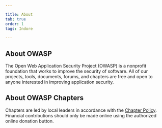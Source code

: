 ```yaml
---

title: About
tab: true
order: 1
tags: Indore

---
```


## About OWASP

The Open Web Application Security Project (OWASP) is a nonprofit foundation that works to improve the security of software. All of our projects, tools, documents, forums, and chapters are free and open to anyone interested in improving application security. 

## About OWASP Chapters

Chapters are led by local leaders in accordance with the [Chapter Policy](https://owasp.org/www-policy/). Financial contributions should only be made online using the authorized online donation button.
